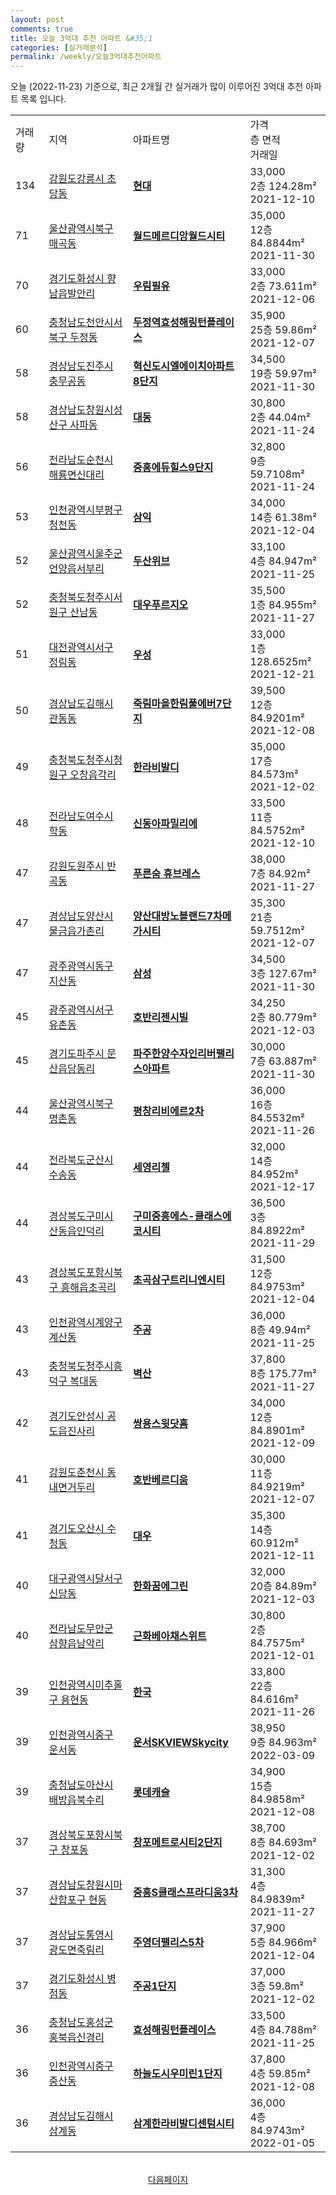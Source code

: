 ```yaml
---
layout: post
comments: true
title: 오늘 3억대 추천 아파트 &#35;1
categories: [실거래분석]
permalink: /weekly/오늘3억대추천아파트
---
```


오늘 (2022-11-23) 기준으로, 최근 2개월 간 실거래가 많이 이루어진 3억대 추천 아파트 목록 입니다.

<table class="sortable">
  <tr>
    <td>거래량</td>
    <td>지역</td>
    <td>아파트명</td>
    <td>가격<br>층 면적<br>거래일</td>
  </tr>

  <tr class="item">
    <td>134</td>
    <td><a href="/apt/강원도강릉시초당동">강원도강릉시 초당동</a></td>
    <td style="font-weight: bold;"><a href="/apt/강원도강릉시초당동현대">현대</a></td>
    <td>33,000<br>2층  124.28m²<br>2021-12-10</td>
  </tr>

  <tr class="item">
    <td>71</td>
    <td><a href="/apt/울산광역시북구매곡동">울산광역시북구 매곡동</a></td>
    <td style="font-weight: bold;"><a href="/apt/울산광역시북구매곡동월드메르디앙월드시티">월드메르디앙월드시티</a></td>
    <td>35,000<br>12층  84.8844m²<br>2021-11-30</td>
  </tr>

  <tr class="item">
    <td>70</td>
    <td><a href="/apt/경기도화성시향남읍발안리">경기도화성시 향남읍발안리</a></td>
    <td style="font-weight: bold;"><a href="/apt/경기도화성시향남읍발안리우림필유">우림필유</a></td>
    <td>33,000<br>2층  73.611m²<br>2021-12-06</td>
  </tr>

  <tr class="item">
    <td>60</td>
    <td><a href="/apt/충청남도천안시서북구두정동">충청남도천안시서북구 두정동</a></td>
    <td style="font-weight: bold;"><a href="/apt/충청남도천안시서북구두정동두정역효성해링턴플레이스">두정역효성해링턴플레이스</a></td>
    <td>35,900<br>25층  59.86m²<br>2021-12-07</td>
  </tr>

  <tr class="item">
    <td>58</td>
    <td><a href="/apt/경상남도진주시충무공동">경상남도진주시 충무공동</a></td>
    <td style="font-weight: bold;"><a href="/apt/경상남도진주시충무공동혁신도시엘에이치아파트8단지">혁신도시엘에이치아파트8단지</a></td>
    <td>34,500<br>19층  59.97m²<br>2021-11-30</td>
  </tr>

  <tr class="item">
    <td>58</td>
    <td><a href="/apt/경상남도창원시성산구사파동">경상남도창원시성산구 사파동</a></td>
    <td style="font-weight: bold;"><a href="/apt/경상남도창원시성산구사파동대동">대동</a></td>
    <td>30,800<br>2층  44.04m²<br>2021-11-24</td>
  </tr>

  <tr class="item">
    <td>56</td>
    <td><a href="/apt/전라남도순천시해룡면신대리">전라남도순천시 해룡면신대리</a></td>
    <td style="font-weight: bold;"><a href="/apt/전라남도순천시해룡면신대리중흥에듀힐스9단지">중흥에듀힐스9단지</a></td>
    <td>32,800<br>9층  59.7108m²<br>2021-11-24</td>
  </tr>

  <tr class="item">
    <td>53</td>
    <td><a href="/apt/인천광역시부평구청천동">인천광역시부평구 청천동</a></td>
    <td style="font-weight: bold;"><a href="/apt/인천광역시부평구청천동삼익">삼익</a></td>
    <td>34,000<br>14층  61.38m²<br>2021-12-04</td>
  </tr>

  <tr class="item">
    <td>52</td>
    <td><a href="/apt/울산광역시울주군언양읍서부리">울산광역시울주군 언양읍서부리</a></td>
    <td style="font-weight: bold;"><a href="/apt/울산광역시울주군언양읍서부리두산위브">두산위브</a></td>
    <td>33,100<br>4층  84.947m²<br>2021-11-25</td>
  </tr>

  <tr class="item">
    <td>52</td>
    <td><a href="/apt/충청북도청주시서원구산남동">충청북도청주시서원구 산남동</a></td>
    <td style="font-weight: bold;"><a href="/apt/충청북도청주시서원구산남동대우푸르지오">대우푸르지오</a></td>
    <td>35,500<br>1층  84.955m²<br>2021-11-27</td>
  </tr>

  <tr class="item">
    <td>51</td>
    <td><a href="/apt/대전광역시서구정림동">대전광역시서구 정림동</a></td>
    <td style="font-weight: bold;"><a href="/apt/대전광역시서구정림동우성">우성</a></td>
    <td>33,000<br>1층  128.6525m²<br>2021-12-21</td>
  </tr>

  <tr class="item">
    <td>50</td>
    <td><a href="/apt/경상남도김해시관동동">경상남도김해시 관동동</a></td>
    <td style="font-weight: bold;"><a href="/apt/경상남도김해시관동동죽림마을한림풀에버7단지">죽림마을한림풀에버7단지</a></td>
    <td>39,500<br>12층  84.9201m²<br>2021-12-08</td>
  </tr>

  <tr class="item">
    <td>49</td>
    <td><a href="/apt/충청북도청주시청원구오창읍각리">충청북도청주시청원구 오창읍각리</a></td>
    <td style="font-weight: bold;"><a href="/apt/충청북도청주시청원구오창읍각리한라비발디">한라비발디</a></td>
    <td>35,000<br>17층  84.573m²<br>2021-12-02</td>
  </tr>

  <tr class="item">
    <td>48</td>
    <td><a href="/apt/전라남도여수시학동">전라남도여수시 학동</a></td>
    <td style="font-weight: bold;"><a href="/apt/전라남도여수시학동신동아파밀리에">신동아파밀리에</a></td>
    <td>33,500<br>11층  84.5752m²<br>2021-12-10</td>
  </tr>

  <tr class="item">
    <td>47</td>
    <td><a href="/apt/강원도원주시반곡동">강원도원주시 반곡동</a></td>
    <td style="font-weight: bold;"><a href="/apt/강원도원주시반곡동푸른숨휴브레스">푸른숨 휴브레스</a></td>
    <td>38,000<br>7층  84.92m²<br>2021-11-27</td>
  </tr>

  <tr class="item">
    <td>47</td>
    <td><a href="/apt/경상남도양산시물금읍가촌리">경상남도양산시 물금읍가촌리</a></td>
    <td style="font-weight: bold;"><a href="/apt/경상남도양산시물금읍가촌리양산대방노블랜드7차메가시티">양산대방노블랜드7차메가시티</a></td>
    <td>35,300<br>21층  59.7512m²<br>2021-12-07</td>
  </tr>

  <tr class="item">
    <td>47</td>
    <td><a href="/apt/광주광역시동구지산동">광주광역시동구 지산동</a></td>
    <td style="font-weight: bold;"><a href="/apt/광주광역시동구지산동삼성">삼성</a></td>
    <td>34,500<br>3층  127.67m²<br>2021-11-30</td>
  </tr>

  <tr class="item">
    <td>45</td>
    <td><a href="/apt/광주광역시서구유촌동">광주광역시서구 유촌동</a></td>
    <td style="font-weight: bold;"><a href="/apt/광주광역시서구유촌동호반리젠시빌">호반리젠시빌</a></td>
    <td>34,250<br>2층  80.779m²<br>2021-12-03</td>
  </tr>

  <tr class="item">
    <td>45</td>
    <td><a href="/apt/경기도파주시문산읍당동리">경기도파주시 문산읍당동리</a></td>
    <td style="font-weight: bold;"><a href="/apt/경기도파주시문산읍당동리파주한양수자인리버팰리스아파트">파주한양수자인리버팰리스아파트</a></td>
    <td>30,000<br>7층  63.887m²<br>2021-11-30</td>
  </tr>

  <tr class="item">
    <td>44</td>
    <td><a href="/apt/울산광역시북구명촌동">울산광역시북구 명촌동</a></td>
    <td style="font-weight: bold;"><a href="/apt/울산광역시북구명촌동평창리비에르2차">평창리비에르2차</a></td>
    <td>36,000<br>16층  84.5532m²<br>2021-11-26</td>
  </tr>

  <tr class="item">
    <td>44</td>
    <td><a href="/apt/전라북도군산시수송동">전라북도군산시 수송동</a></td>
    <td style="font-weight: bold;"><a href="/apt/전라북도군산시수송동세영리첼">세영리첼</a></td>
    <td>32,000<br>14층  84.952m²<br>2021-12-17</td>
  </tr>

  <tr class="item">
    <td>44</td>
    <td><a href="/apt/경상북도구미시산동읍인덕리">경상북도구미시 산동읍인덕리</a></td>
    <td style="font-weight: bold;"><a href="/apt/경상북도구미시산동읍인덕리구미중흥에스-클래스에코시티">구미중흥에스-클래스에코시티</a></td>
    <td>36,500<br>3층  84.8922m²<br>2021-11-29</td>
  </tr>

  <tr class="item">
    <td>43</td>
    <td><a href="/apt/경상북도포항시북구흥해읍초곡리">경상북도포항시북구 흥해읍초곡리</a></td>
    <td style="font-weight: bold;"><a href="/apt/경상북도포항시북구흥해읍초곡리초곡삼구트리니엔시티">초곡삼구트리니엔시티</a></td>
    <td>31,500<br>12층  84.9753m²<br>2021-12-04</td>
  </tr>

  <tr class="item">
    <td>43</td>
    <td><a href="/apt/인천광역시계양구계산동">인천광역시계양구 계산동</a></td>
    <td style="font-weight: bold;"><a href="/apt/인천광역시계양구계산동주공">주공</a></td>
    <td>36,000<br>8층  49.94m²<br>2021-11-25</td>
  </tr>

  <tr class="item">
    <td>43</td>
    <td><a href="/apt/충청북도청주시흥덕구복대동">충청북도청주시흥덕구 복대동</a></td>
    <td style="font-weight: bold;"><a href="/apt/충청북도청주시흥덕구복대동벽산">벽산</a></td>
    <td>37,800<br>8층  175.77m²<br>2021-11-27</td>
  </tr>

  <tr class="item">
    <td>42</td>
    <td><a href="/apt/경기도안성시공도읍진사리">경기도안성시 공도읍진사리</a></td>
    <td style="font-weight: bold;"><a href="/apt/경기도안성시공도읍진사리쌍용스윗닷홈">쌍용스윗닷홈</a></td>
    <td>34,000<br>12층  84.8901m²<br>2021-12-09</td>
  </tr>

  <tr class="item">
    <td>41</td>
    <td><a href="/apt/강원도춘천시동내면거두리">강원도춘천시 동내면거두리</a></td>
    <td style="font-weight: bold;"><a href="/apt/강원도춘천시동내면거두리호반베르디움">호반베르디움</a></td>
    <td>30,000<br>11층  84.9219m²<br>2021-12-07</td>
  </tr>

  <tr class="item">
    <td>41</td>
    <td><a href="/apt/경기도오산시수청동">경기도오산시 수청동</a></td>
    <td style="font-weight: bold;"><a href="/apt/경기도오산시수청동대우">대우</a></td>
    <td>35,300<br>14층  60.912m²<br>2021-12-11</td>
  </tr>

  <tr class="item">
    <td>40</td>
    <td><a href="/apt/대구광역시달서구신당동">대구광역시달서구 신당동</a></td>
    <td style="font-weight: bold;"><a href="/apt/대구광역시달서구신당동한화꿈에그린">한화꿈에그린</a></td>
    <td>32,000<br>20층  84.89m²<br>2021-12-03</td>
  </tr>

  <tr class="item">
    <td>40</td>
    <td><a href="/apt/전라남도무안군삼향읍남악리">전라남도무안군 삼향읍남악리</a></td>
    <td style="font-weight: bold;"><a href="/apt/전라남도무안군삼향읍남악리근화베아채스위트">근화베아채스위트</a></td>
    <td>30,800<br>2층  84.7575m²<br>2021-12-01</td>
  </tr>

  <tr class="item">
    <td>39</td>
    <td><a href="/apt/인천광역시미추홀구용현동">인천광역시미추홀구 용현동</a></td>
    <td style="font-weight: bold;"><a href="/apt/인천광역시미추홀구용현동한국">한국</a></td>
    <td>33,800<br>22층  84.616m²<br>2021-11-26</td>
  </tr>

  <tr class="item">
    <td>39</td>
    <td><a href="/apt/인천광역시중구운서동">인천광역시중구 운서동</a></td>
    <td style="font-weight: bold;"><a href="/apt/인천광역시중구운서동운서SKVIEWSkycity">운서SKVIEWSkycity</a></td>
    <td>38,950<br>9층  84.963m²<br>2022-03-09</td>
  </tr>

  <tr class="item">
    <td>39</td>
    <td><a href="/apt/충청남도아산시배방읍북수리">충청남도아산시 배방읍북수리</a></td>
    <td style="font-weight: bold;"><a href="/apt/충청남도아산시배방읍북수리롯데캐슬">롯데캐슬</a></td>
    <td>34,900<br>15층  84.9858m²<br>2021-12-08</td>
  </tr>

  <tr class="item">
    <td>37</td>
    <td><a href="/apt/경상북도포항시북구창포동">경상북도포항시북구 창포동</a></td>
    <td style="font-weight: bold;"><a href="/apt/경상북도포항시북구창포동창포메트로시티2단지">창포메트로시티2단지</a></td>
    <td>38,700<br>8층  84.693m²<br>2021-12-02</td>
  </tr>

  <tr class="item">
    <td>37</td>
    <td><a href="/apt/경상남도창원시마산합포구현동">경상남도창원시마산합포구 현동</a></td>
    <td style="font-weight: bold;"><a href="/apt/경상남도창원시마산합포구현동중흥S클래스프라디움3차">중흥S클래스프라디움3차</a></td>
    <td>31,300<br>4층  84.9839m²<br>2021-11-27</td>
  </tr>

  <tr class="item">
    <td>37</td>
    <td><a href="/apt/경상남도통영시광도면죽림리">경상남도통영시 광도면죽림리</a></td>
    <td style="font-weight: bold;"><a href="/apt/경상남도통영시광도면죽림리주영더팰리스5차">주영더팰리스5차</a></td>
    <td>37,900<br>5층  84.966m²<br>2021-12-04</td>
  </tr>

  <tr class="item">
    <td>37</td>
    <td><a href="/apt/경기도화성시병점동">경기도화성시 병점동</a></td>
    <td style="font-weight: bold;"><a href="/apt/경기도화성시병점동주공1단지">주공1단지</a></td>
    <td>37,000<br>3층  59.8m²<br>2021-12-02</td>
  </tr>

  <tr class="item">
    <td>36</td>
    <td><a href="/apt/충청남도홍성군홍북읍신경리">충청남도홍성군 홍북읍신경리</a></td>
    <td style="font-weight: bold;"><a href="/apt/충청남도홍성군홍북읍신경리효성해링턴플레이스">효성해링턴플레이스</a></td>
    <td>33,500<br>4층  84.788m²<br>2021-11-25</td>
  </tr>

  <tr class="item">
    <td>36</td>
    <td><a href="/apt/인천광역시중구중산동">인천광역시중구 중산동</a></td>
    <td style="font-weight: bold;"><a href="/apt/인천광역시중구중산동하늘도시우미린1단지">하늘도시우미린1단지</a></td>
    <td>37,800<br>4층  59.85m²<br>2021-12-08</td>
  </tr>

  <tr class="item">
    <td>36</td>
    <td><a href="/apt/경상남도김해시삼계동">경상남도김해시 삼계동</a></td>
    <td style="font-weight: bold;"><a href="/apt/경상남도김해시삼계동삼계한라비발디센텀시티">삼계한라비발디센텀시티</a></td>
    <td>36,000<br>4층  84.9743m²<br>2022-01-05</td>
  </tr>

  <tr>
      <script async src="https://pagead2.googlesyndication.com/pagead/js/adsbygoogle.js?client=ca-pub-3485438051770037"
          crossorigin="anonymous"></script>
      <ins class="adsbygoogle"
          style="display:block"
          data-ad-format="fluid"
          data-ad-layout-key="-fb+5w+4e-db+86"
          data-ad-client="ca-pub-3485438051770037"
          data-ad-slot="1827090281"></ins>
      <script>
          (adsbygoogle = window.adsbygoogle || []).push({});
      </script>
  </tr>
    
</table>

<br>
<center><a href="/weekly/오늘3억대추천아파트2">다음페이지</a></center>
<br><br>
